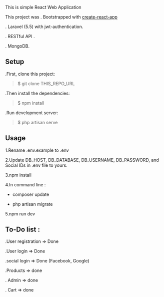 This is simple React Web Application 

This project was 
. Bootstrapped with [create-react-app](https://github.com/facebook/create-react-app) 

. Laravel (5.5) with jwt-authentication.

. RESTful API .

. MongoDB.

## Setup


.First, clone this project:

> $ git clone THIS_REPO_URL 


.Then install the dependencies:

> $ npm install


.Run development server:

> $ php artisan serve 

## Usage

1.Rename .env.example to .env

2.Update DB_HOST, DB_DATABASE, DB_USERNAME, DB_PASSWORD, and Social IDs in .env file to yours.

3.npm install

4.In command line :

  * composer update
  
  * php artisan migrate

5.npm run dev 

## To-Do list :

.User registration => Done

.User login => Done

.social login => Done (Facebook, Google)

.Products => done

. Admin => done

. Cart => done


